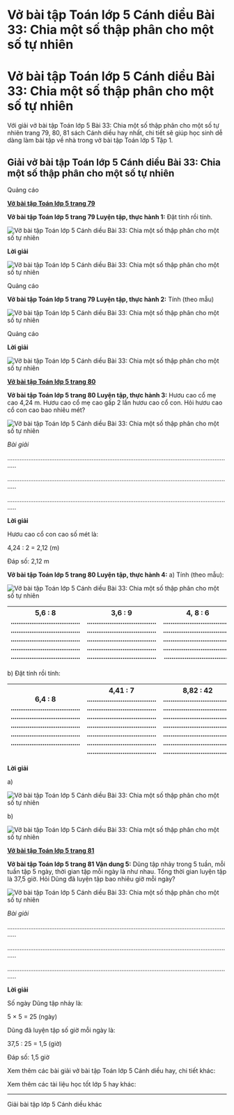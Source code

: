 # Vở bài tập Toán lớp 5 Cánh diều Bài 33: Chia một số thập phân cho một số tự nhiên

# Vở bài tập Toán lớp 5 Cánh diều Bài 33: Chia một số thập phân cho một số tự nhiên

Với giải vở bài tập Toán lớp 5 Bài 33: Chia một số thập phân cho một số tự nhiên trang 79, 80, 81 sách Cánh diều hay nhất, chi tiết sẽ giúp học sinh dễ dàng làm bài tập về nhà trong vở bài tập Toán lớp 5 Tập 1.

## Giải vở bài tập Toán lớp 5 Cánh diều Bài 33: Chia một số thập phân cho một số tự nhiên

Quảng cáo

[**Vở bài tập Toán lớp 5 trang 79**](https://vietjack.com/vbt-toan-5-cd/vbt-toan-lop-5-trang-79.jsp)

**Vở bài tập Toán lớp 5 trang 79 Luyện tập, thực hành 1:** Đặt tính rồi tính.

![Vở bài tập Toán lớp 5 Cánh diều Bài 33: Chia một số thập phân cho một số tự nhiên](https://vietjack.com/vbt-toan-5-cd/images/bai-33-chia-mot-so-thap-phan-cho-mot-so-tu-nhien-9.PNG)

**Lời giải**

![Vở bài tập Toán lớp 5 Cánh diều Bài 33: Chia một số thập phân cho một số tự nhiên](https://vietjack.com/vbt-toan-5-cd/images/bai-33-chia-mot-so-thap-phan-cho-mot-so-tu-nhien-10.PNG)

Quảng cáo

**Vở bài tập Toán lớp 5 trang 79 Luyện tập, thực hành 2:** Tính (theo mẫu)

![Vở bài tập Toán lớp 5 Cánh diều Bài 33: Chia một số thập phân cho một số tự nhiên](https://vietjack.com/vbt-toan-5-cd/images/bai-33-chia-mot-so-thap-phan-cho-mot-so-tu-nhien-11.PNG)

Quảng cáo

**Lời giải**

![Vở bài tập Toán lớp 5 Cánh diều Bài 33: Chia một số thập phân cho một số tự nhiên](https://vietjack.com/vbt-toan-5-cd/images/bai-33-chia-mot-so-thap-phan-cho-mot-so-tu-nhien-12.PNG)

[**Vở bài tập Toán lớp 5 trang 80**](https://vietjack.com/vbt-toan-5-cd/vbt-toan-lop-5-trang-80.jsp)

**Vở bài tập Toán lớp 5 trang 80 Luyện tập, thực hành 3:** Hươu cao cổ mẹ cao 4,24 m. Hươu cao cổ mẹ cao gấp 2 lần hươu cao cổ con. Hỏi hươu cao cổ con cao bao nhiêu mét?

![Vở bài tập Toán lớp 5 Cánh diều Bài 33: Chia một số thập phân cho một số tự nhiên](https://vietjack.com/vbt-toan-5-cd/images/bai-33-chia-mot-so-thap-phan-cho-mot-so-tu-nhien-13.PNG)

_Bài giải_

.................................................................................................................................

.................................................................................................................................

.................................................................................................................................

**Lời giải**

Hươu cao cổ con cao số mét là:

4,24 : 2 = 2,12 (m)

Đáp số: 2,12 m

**Vở bài tập Toán lớp 5 trang 80 Luyện tập, thực hành 4:** a) Tính (theo mẫu):

![Vở bài tập Toán lớp 5 Cánh diều Bài 33: Chia một số thập phân cho một số tự nhiên](https://vietjack.com/vbt-toan-5-cd/images/bai-33-chia-mot-so-thap-phan-cho-mot-so-tu-nhien-14.PNG)

5,6 : 8 ..................................... ..................................... ..................................... ..................................... ..................................... |  3,6 : 9 ..................................... ..................................... ..................................... ..................................... ..................................... |  4, 8 : 6 ..................................... ..................................... ..................................... ..................................... ....................................  
---|---|---  
  
b) Đặt tính rồi tính:

6,4 : 8 ..................................... ..................................... ..................................... ..................................... ..................................... |  4,41 : 7 ..................................... ..................................... ..................................... ..................................... ..................................... ..................................... ..................................... |  8,82 : 42 ..................................... ..................................... ..................................... ..................................... ..................................... ..................................... .....................................  
---|---|---  
  
**Lời giải**

a)

![Vở bài tập Toán lớp 5 Cánh diều Bài 33: Chia một số thập phân cho một số tự nhiên](https://vietjack.com/vbt-toan-5-cd/images/a-sua-bai-33-chia-mot-so-thap-phan-cho-mot-so-tu-nhien-15.PNG)

b)

![Vở bài tập Toán lớp 5 Cánh diều Bài 33: Chia một số thập phân cho một số tự nhiên](https://vietjack.com/vbt-toan-5-cd/images/bai-33-chia-mot-so-thap-phan-cho-mot-so-tu-nhien-16.PNG)

[**Vở bài tập Toán lớp 5 trang 81**](https://vietjack.com/vbt-toan-5-cd/vbt-toan-lop-5-trang-81.jsp)

**Vở bài tập Toán lớp 5 trang 81 Vận dung 5:** Dũng tập nhảy trong 5 tuần, mỗi tuần tập 5 ngày, thời gian tập mỗi ngày là như nhau. Tổng thời gian luyện tập là 37,5 giờ. Hỏi Dũng đã luyện tập bao nhiêu giờ mỗi ngày?

![Vở bài tập Toán lớp 5 Cánh diều Bài 33: Chia một số thập phân cho một số tự nhiên](https://vietjack.com/vbt-toan-5-cd/images/bai-33-chia-mot-so-thap-phan-cho-mot-so-tu-nhien-17.PNG)

_Bài giải_

.................................................................................................................................

.................................................................................................................................

.................................................................................................................................

**Lời giải**

Số ngày Dũng tập nhảy là:

5 × 5 = 25 (ngày)

Dũng đã luyện tập số giờ mỗi ngày là:

37,5 : 25 = 1,5 (giờ)

Đáp số: 1,5 giờ

Xem thêm các bài giải vở bài tập Toán lớp 5 Cánh diều hay, chi tiết khác:

Xem thêm các tài liệu học tốt lớp 5 hay khác:

* * *

Giải bài tập lớp 5 Cánh diều khác

